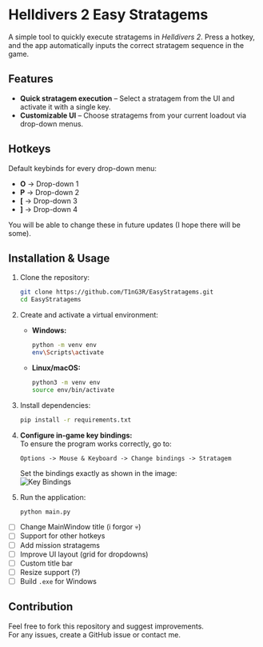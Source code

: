 # Helldivers 2 Easy Stratagems

A simple tool to quickly execute stratagems in *Helldivers 2*. Press a hotkey, and the app automatically inputs the correct stratagem sequence in the game.

## Features
- **Quick stratagem execution** – Select a stratagem from the UI and activate it with a single key.
- **Customizable UI** – Choose stratagems from your current loadout via drop-down menus.

## Hotkeys
Default keybinds for every drop-down menu:

- **O** → Drop-down 1
- **P** → Drop-down 2
- **[** → Drop-down 3
- **]** → Drop-down 4

You will be able to change these in future updates (I hope there will be some).

## Installation & Usage
1. Clone the repository:
   ```sh
   git clone https://github.com/T1nG3R/EasyStratagems.git
   cd EasyStratagems
   ```
2. Create and activate a virtual environment:
   - **Windows:**
     ```sh
     python -m venv env
     env\Scripts\activate
     ```
   - **Linux/macOS:**
     ```sh
     python3 -m venv env
     source env/bin/activate
     ```
3. Install dependencies:
   ```sh
   pip install -r requirements.txt
   ```
4. **Configure in-game key bindings:**  
   To ensure the program works correctly, go to:
   ```
   Options -> Mouse & Keyboard -> Change bindings -> Stratagem
   ```
   Set the bindings exactly as shown in the image:  
   ![Key Bindings](https://i.imgur.com/YemvTRL.png)

5. Run the application:
   ```sh
   python main.py
   ```

- [ ] Change MainWindow title (i forgor 💀)
- [ ] Support for other hotkeys
- [ ] Add mission stratagems
- [ ] Improve UI layout (grid for dropdowns)
- [ ] Custom title bar
- [ ] Resize support (?)
- [ ] Build `.exe` for Windows

## Contribution
Feel free to fork this repository and suggest improvements.  
For any issues, create a GitHub issue or contact me.
